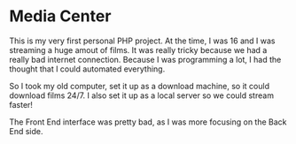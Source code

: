 # Media Center

This is my very first personal PHP project. At the time, I was 16 and I was streaming a huge amout of films. It was really tricky because we had a really bad internet connection. Because I was programming a lot, I had the thought that I could automated everything.

So I took my old computer, set it up as a download machine, so it could download films 24/7. I also set it up as a local server so we could stream faster!

The Front End interface was pretty bad, as I was more focusing on the Back End side.